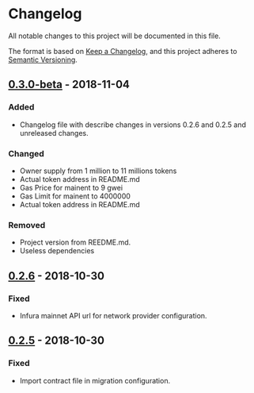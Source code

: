 # Changelog
All notable changes to this project will be documented in this file.

The format is based on [Keep a Changelog](https://keepachangelog.com/en/1.0.0/),
and this project adheres to [Semantic Versioning](https://semver.org/spec/v2.0.0.html).

## [0.3.0-beta] - 2018-11-04   

### Added
- Changelog file with describe changes in versions 0.2.6 and 0.2.5 and unreleased changes.

### Changed
- Owner supply from 1 million to 11 millions tokens
- Actual token address in README.md
- Gas Price for mainent to 9 gwei
- Gas Limit for mainent to 4000000
- Actual token address in README.md

### Removed
- Project version from REEDME.md.
- Useless dependencies

## [0.2.6] - 2018-10-30

### Fixed
- Infura mainnet API url for network provider configuration.

## [0.2.5] - 2018-10-30 

### Fixed
- Import contract file in migration configuration.

[0.3.0-beta]: https://github.com/polakm/MichalPolakToken/compare/v0.2.6...v0.3.0-beta
[0.2.6]: https://github.com/polakm/MichalPolakToken/compare/v0.2.5...v0.2.6
[0.2.5]: https://github.com/polakm/MichalPolakToken/compare/v0.2.4...v0.2.5
